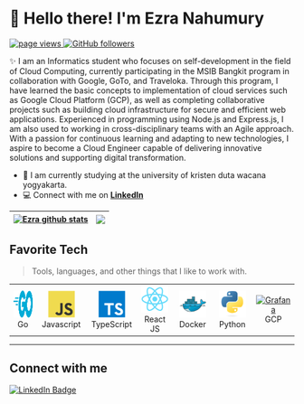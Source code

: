 <h1 align="left" >👋 Hello there! I'm Ezra Nahumury</h1>

<p align="left">
  <a href="https://https://github.com/EzraNahumury/Profile">
    <img src="https://komarev.com/ghpvc/?username=EzraNahumury" alt="page views" />
  </a>
  <a href="https://github.com/EzraNahumury?tab=followers">
    <img alt="GitHub followers" src="https://img.shields.io/github/followers/EzraNahumury?color=green&logo=github">
  </a>
</p>

✨ I am an Informatics student who focuses on self-development in the field of Cloud Computing, currently participating in the MSIB Bangkit program in collaboration with Google, GoTo, and Traveloka. Through this program, I have learned the basic concepts to implementation of cloud services such as Google Cloud Platform (GCP), as well as completing collaborative projects such as building cloud infrastructure for secure and efficient web applications. Experienced in programming using Node.js and Express.js, I am also used to working in cross-disciplinary teams with an Agile approach. With a passion for continuous learning and adapting to new technologies, I aspire to become a Cloud Engineer capable of delivering innovative solutions and supporting digital transformation.

- 🔭 I am currently studying at the university of kristen duta wacana yogyakarta.
- 💻 Connect with me on **[LinkedIn](https://www.linkedin.com/in/ezra-kristanto-nahumury-50831228a/)**

| <a href="https://github.com/EzraNahumury/Profile"><img align="center" src="https://github-readme-stats.anuraghazra1.vercel.app/api?username=EzraNahumury&show_icons=true&show=prs_merged&theme=buefy&hide_border=true" alt="Ezra github stats" /></a> | <a href="https://github.com/EzraNahumury/Profile"><img align="center" src="https://github-readme-stats.vercel.app/api/top-langs/?username=EzraNahumury&layout=compact&theme=buefy&hide_border=true&langs_count=8" /></a> |
| ------------------------------------------------------------------------------------------------------------------------------------------------------------------------------------------------------------------------------------------------------------------- | ----------------------------------------------------------------------------------------------------------------------------------------------------------------------------------------------------------------------------------- |

  <!-- <img align="center" src="https://github-readme-streak-stats.herokuapp.com/?user=EzraNahumury" /> -->

<h2 align="left" id="macropower-tech">Favorite Tech</h2>

> Tools, languages, and other things that I like to work with.

<table>
  <tr>
    <td align="center" width="96">
      <a href="#macropower-tech">
        <img src="./img/go-flat.svg" width="48" height="48" alt="Golang" />
      </a>
      <br>Go
    </td>
    <td align="center" width="96">
      <a href="#macropower-tech">
        <img src="./img/javascript-original.svg" width="48" height="48" alt="Python" />
      </a>
      <br>Javascript
    </td>
    <td align="center" width="96">
      <a href="#macropower-tech">
        <img src="./img/typescript-original.svg" width="48" height="48" alt="TypeScript" />
      </a>
      <br>TypeScript
    </td>
    <td align="center" width="96">
      <a href="#macropower-tech" >
        <img src="./img/react-original.svg" width="48" height="48" alt="Kubernetes" />
      </a>
      <br>React JS
    </td>
    <td align="center" width="96"> 
      <a href="#macropower-tech" >
        <img src="./img/docker-original.svg" width="48" height="48" alt="Docker" />
      </a>
      <br>Docker
    </td>
    <td align="center"  width="96">
      <a href="#macropower-tech">
        <img src="./img/python-original.svg" width="48" height="48" alt="Debian" />
      </a>
      <br>Python
    </td>
    <td align="center" width="96">
      <a href="#macropower-tech" >
        <img src="https://avatars.githubusercontent.com/u/2810941?s=48&v=4" width="48" height="48" alt="Grafana" />
      </a>
      <br>GCP
    </td>
  </tr>
</table>

<!-- links -->

[84.51°]: https://github.com/8451 "84.51° Github Home"
[issues page]: https://github.com/BagusNurhudaUI/BagusNurhudaUI/issues "BagusNurhudaUI/issues"
[linkedin]: https://www.linkedin.com/in/colvinjm "Jacob Colvin LinkedIn"
[homelab]: https://github.com/MacroPower/homelab "MacroPower/homelab"
[blog]: https://jacobcolvin.com/posts/ "My Blog"

---

<h2>Connect with me </h3>
    <p>
        <a href="https://www.linkedin.com/in/ezra-kristanto-nahumury-50831228a/"><img src="https://img.shields.io/badge/-Bagus%20Nurhuda%20-blue?style=plastic&amp;labelColor=blue&amp;logo=LinkedIn&amp;link=https://www.linkedin.com/in/ezra-kristanto-nahumury-50831228a/" alt="LinkedIn Badge"></a> 
   </p>
